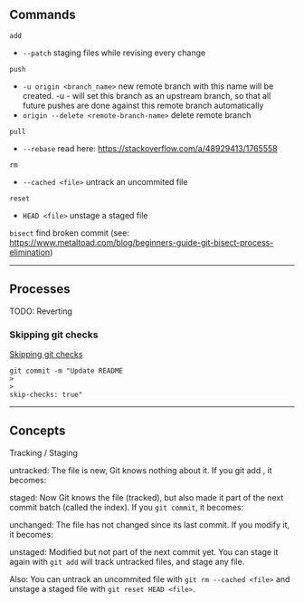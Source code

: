 ## Commands

`add`
- `--patch`     staging files while revising every change

`push`
- `-u origin <branch_name>`    new remote branch with this name will be created. -u - will set this branch as an upstream branch, so that all future pushes are done against this remote branch automatically
- `origin --delete <remote-branch-name>`     delete remote branch

`pull`
- `--rebase`      read here: https://stackoverflow.com/a/48929413/1765558

`rm`
- `--cached <file>`     untrack an uncommited file

`reset`
- `HEAD <file>`     unstage a staged file

`bisect`      find broken commit (see: https://www.metaltoad.com/blog/beginners-guide-git-bisect-process-elimination)

--------------------------------------------------------------------------------

## Processes

TODO: Reverting

### Skipping git checks
[Skipping git checks](https://docs.github.com/en/pull-requests/collaborating-with-pull-requests/collaborating-on-repositories-with-code-quality-features/about-status-checks#skipping-and-requesting-checks-for-individual-commits)
```
git commit -m "Update README
>
>
skip-checks: true"
```

--------------------------------------------------------------------------------

## Concepts

Tracking / Staging

untracked: The file is new, Git knows nothing about it. If you git add <file>, it becomes:

staged: Now Git knows the file (tracked), but also made it part of the next commit batch (called the index). If you `git commit`, it becomes:

unchanged: The file has not changed since its last commit. If you modify it, it becomes:

unstaged: Modified but not part of the next commit yet. You can stage it again with `git add` will track untracked files, and stage any file.

Also: You can untrack an uncommited file with `git rm --cached <file>` and unstage a staged file with `git reset HEAD <file>`.
